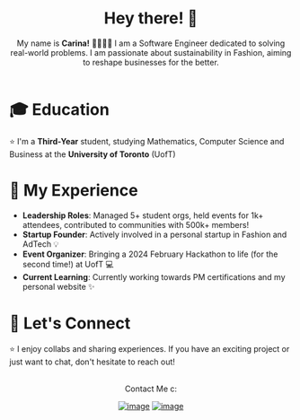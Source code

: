 <h1 align="center"> Hey there! 👋 </h1> 

<div align="center">
  My name is <b>Carina!</b> 🎀👩🏻‍💻 
I am a Software Engineer dedicated to solving real-world problems. I am passionate about sustainability in Fashion, aiming to reshape businesses for the better.
  <br/>
  <br/>
</div>

# 🎓 Education
⭐ I'm a <b>Third-Year</b> student, studying Mathematics, Computer Science and Business at the <b>University of Toronto</b> (UofT)

# 🚀 My Experience
- **Leadership Roles**: Managed 5+ student orgs, held events for 1k+ attendees, contributed to communities with 500k+ members!
- **Startup Founder**: Actively involved in a personal startup in Fashion and AdTech 💡
- **Event Organizer**: Bringing a 2024 February Hackathon to life (for the second time!) at UofT 💻
- **Current Learning**: Currently working towards PM certifications and my personal website ✨

# 🤝 Let's Connect
⭐ I enjoy collabs and sharing experiences. If you have an exciting project or just want to chat, don't hesitate to reach out!
 
<br/>
<div align="center">
  Contact Me c:
  <br/>
</div>

<div align="center">

[![image](https://img.shields.io/badge/LinkedIn-0077B5?style=for-the-badge&logo=linkedin&logoColor=white)](https://www.linkedin.com/in/crastars/)
[![image](https://img.shields.io/badge/EMail-0078D4?style=for-the-badge&logo=microsoft-outlook&logoColor=white)](mailto:carina.rastarhuyeva@utoronto.ca)

</div>
